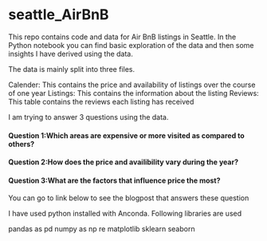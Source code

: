 # seattle_AirBnB

This repo contains code and data for Air BnB listings in Seattle. In the Python notebook you can find basic exploration of the data and then some insights I have derived using the data. 

The data is mainly split into three files.

Calender: This contains the price and availability of listings over the course of one year
Listings: This contains the information about the listing
Reviews: This table contains the reviews each listing has received

I am trying to answer 3 questions using the data.

#### Question 1:Which areas are expensive or more visited as compared to others?
#### Question 2:How does the price and availibility vary during the year?
#### Question 3:What are the factors that influence price the most?

You can go to link below to see the blogpost that answers these question

I have used python installed with Anconda. Following libraries are used

pandas as pd
numpy as np
re
matplotlib
sklearn
seaborn
